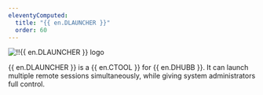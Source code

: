 ```yaml
---
eleventyComputed:
  title: "{{ en.DLAUNCHER }}"
  order: 60
---
```

![!!{{ en.DLAUNCHER }} logo](https://webdevolutions.blob.core.windows.net/images/projects/launcher/logos/launcher-color-shadow.svg)

{{ en.DLAUNCHER }} is a {{ en.CTOOL }} for {{ en.DHUBB }}. It can launch multiple remote sessions simultaneously, while giving system administrators full control.

